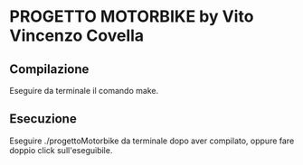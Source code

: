 # PROGETTO MOTORBIKE by Vito Vincenzo Covella

## Compilazione
Eseguire da terminale il comando make.

## Esecuzione
Eseguire ./progettoMotorbike da terminale dopo aver compilato, oppure fare doppio click sull'eseguibile.

